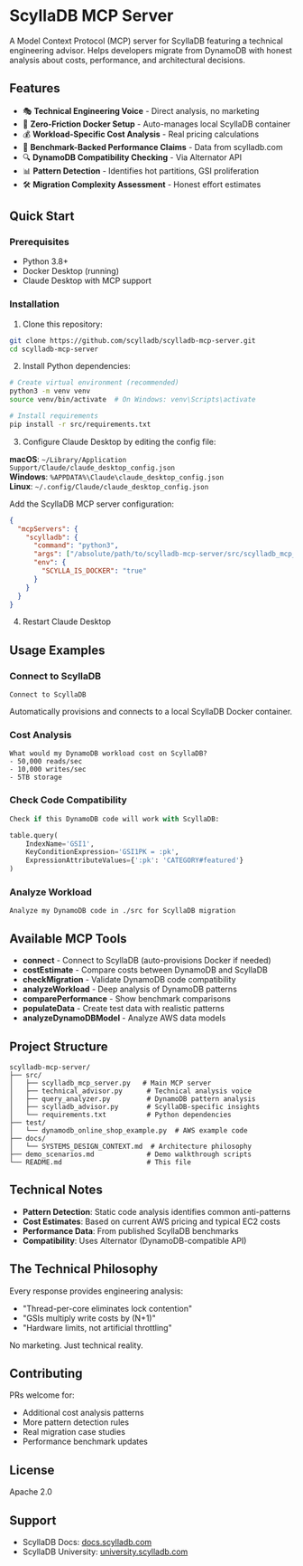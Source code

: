 # ScyllaDB MCP Server

A Model Context Protocol (MCP) server for ScyllaDB featuring a technical engineering advisor. Helps developers migrate from DynamoDB with honest analysis about costs, performance, and architectural decisions.

## Features

- 🎭 **Technical Engineering Voice** - Direct analysis, no marketing
- 🐳 **Zero-Friction Docker Setup** - Auto-manages local ScyllaDB container
- 💰 **Workload-Specific Cost Analysis** - Real pricing calculations
- 🚀 **Benchmark-Backed Performance Claims** - Data from scylladb.com
- 🔍 **DynamoDB Compatibility Checking** - Via Alternator API
- 📊 **Pattern Detection** - Identifies hot partitions, GSI proliferation
- 🛠️ **Migration Complexity Assessment** - Honest effort estimates

## Quick Start

### Prerequisites

- Python 3.8+
- Docker Desktop (running)
- Claude Desktop with MCP support

### Installation

1. Clone this repository:
```bash
git clone https://github.com/scylladb/scylladb-mcp-server.git
cd scylladb-mcp-server
```

2. Install Python dependencies:
```bash
# Create virtual environment (recommended)
python3 -m venv venv
source venv/bin/activate  # On Windows: venv\Scripts\activate

# Install requirements
pip install -r src/requirements.txt
```

3. Configure Claude Desktop by editing the config file:

**macOS**: `~/Library/Application Support/Claude/claude_desktop_config.json`  
**Windows**: `%APPDATA%\Claude\claude_desktop_config.json`  
**Linux**: `~/.config/Claude/claude_desktop_config.json`

Add the ScyllaDB MCP server configuration:

```json
{
  "mcpServers": {
    "scylladb": {
      "command": "python3",
      "args": ["/absolute/path/to/scylladb-mcp-server/src/scylladb_mcp_server.py"],
      "env": {
        "SCYLLA_IS_DOCKER": "true"
      }
    }
  }
}
```

4. Restart Claude Desktop

## Usage Examples

### Connect to ScyllaDB
```
Connect to ScyllaDB
```
Automatically provisions and connects to a local ScyllaDB Docker container.

### Cost Analysis
```
What would my DynamoDB workload cost on ScyllaDB?
- 50,000 reads/sec
- 10,000 writes/sec  
- 5TB storage
```

### Check Code Compatibility
```python
Check if this DynamoDB code will work with ScyllaDB:

table.query(
    IndexName='GSI1',
    KeyConditionExpression='GSI1PK = :pk',
    ExpressionAttributeValues={':pk': 'CATEGORY#featured'}
)
```

### Analyze Workload
```
Analyze my DynamoDB code in ./src for ScyllaDB migration
```

## Available MCP Tools

- **connect** - Connect to ScyllaDB (auto-provisions Docker if needed)
- **costEstimate** - Compare costs between DynamoDB and ScyllaDB
- **checkMigration** - Validate DynamoDB code compatibility
- **analyzeWorkload** - Deep analysis of DynamoDB patterns
- **comparePerformance** - Show benchmark comparisons
- **populateData** - Create test data with realistic patterns
- **analyzeDynamoDBModel** - Analyze AWS data models

## Project Structure

```
scylladb-mcp-server/
├── src/
│   ├── scylladb_mcp_server.py   # Main MCP server
│   ├── technical_advisor.py      # Technical analysis voice
│   ├── query_analyzer.py         # DynamoDB pattern analysis
│   ├── scylladb_advisor.py       # ScyllaDB-specific insights
│   └── requirements.txt          # Python dependencies
├── test/
│   └── dynamodb_online_shop_example.py  # AWS example code
├── docs/
│   └── SYSTEMS_DESIGN_CONTEXT.md  # Architecture philosophy
├── demo_scenarios.md             # Demo walkthrough scripts
└── README.md                     # This file
```

## Technical Notes

- **Pattern Detection**: Static code analysis identifies common anti-patterns
- **Cost Estimates**: Based on current AWS pricing and typical EC2 costs
- **Performance Data**: From published ScyllaDB benchmarks
- **Compatibility**: Uses Alternator (DynamoDB-compatible API)

## The Technical Philosophy

Every response provides engineering analysis:
- "Thread-per-core eliminates lock contention"
- "GSIs multiply write costs by (N+1)"
- "Hardware limits, not artificial throttling"

No marketing. Just technical reality.

## Contributing

PRs welcome for:
- Additional cost analysis patterns
- More pattern detection rules
- Real migration case studies
- Performance benchmark updates

## License

Apache 2.0

## Support

- ScyllaDB Docs: [docs.scylladb.com](https://docs.scylladb.com)
- ScyllaDB University: [university.scylladb.com](https://university.scylladb.com)